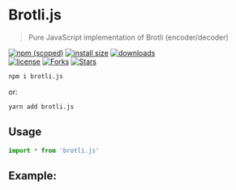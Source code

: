 # Brotli.js

> Pure JavaScript implementation of Brotli (encoder/decoder)

[![npm (scoped)](https://img.shields.io/npm/v/brotli.js.svg)](https://npmjs.com/package/brotli.js)
[![install size](https://packagephobia.now.sh/badge?p=brotli.js)](https://packagephobia.now.sh/result?p=brotli.js)
[![downloads](https://img.shields.io/npm/dt/brotli.js.svg)](https://npmjs.com/package/brotli.js) <br>
[![license](https://img.shields.io/github/license/mirismaili/brotli.js.svg)](https://github.com/mirismaili/brotli.js/blob/master/LICENSE)
[![Forks](https://img.shields.io/github/forks/mirismaili/brotli.js.svg?style=social)](https://github.com/mirismaili/brotli.js/fork)
[![Stars](https://img.shields.io/github/stars/mirismaili/brotli.js.svg?style=social)](https://github.com/mirismaili/brotli.js)

```bash
npm i brotli.js
```

or:

```bash
yarn add brotli.js
```

## Usage

```javascript
import * from 'brotli.js'

```

## Example:
